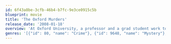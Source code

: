 ```yaml
---
id: 6f43a8be-3cfb-46b4-b7fc-9e3ce0915c5b
blueprint: movie
title: 'The Oxford Murders'
release_date: '2008-01-18'
overview: 'At Oxford University, a professor and a grad student work together to try and stop a potential series of murders seemingly linked by mathematical symbols'
genres: '[{"id": 80, "name": "Crime"}, {"id": 9648, "name": "Mystery"}, {"id": 53, "name": "Thriller"}]'
---
```


